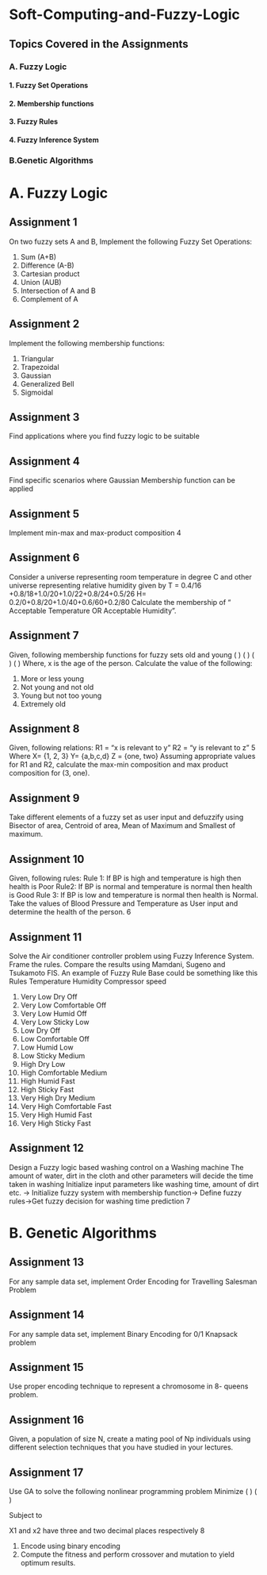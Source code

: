 # Soft-Computing-and-Fuzzy-Logic
## Topics Covered in the Assignments
### A. Fuzzy Logic
 #### 1. Fuzzy Set Operations
 #### 2. Membership functions
 #### 3. Fuzzy Rules
 #### 4. Fuzzy Inference System
### B.Genetic Algorithms
# A. Fuzzy Logic
## Assignment 1
On two fuzzy sets A and B, Implement the following Fuzzy Set
Operations:
1. Sum (A+B)
2. Difference (A-B)
3. Cartesian product
4. Union (AUB)
5. Intersection of A and B
6. Complement of A
## Assignment 2
Implement the following membership functions:
1. Triangular
2. Trapezoidal
3. Gaussian
4. Generalized Bell
5. Sigmoidal
## Assignment 3
Find applications where you find fuzzy logic to be suitable
## Assignment 4
Find specific scenarios where Gaussian Membership function can be applied
## Assignment 5
Implement min-max and max-product composition
4
## Assignment 6
Consider a universe representing room temperature in degree C and other
universe representing relative humidity given by
T = 0.4/16 +0.8/18+1.0/20+1.0/22+0.8/24+0.5/26
H= 0.2/0+0.8/20+1.0/40+0.6/60+0.2/80
Calculate the membership of “ Acceptable Temperature OR Acceptable
Humidity”.
## Assignment 7
Given, following membership functions for fuzzy sets old and young
  ( ) ( )
 ( ) ( )
Where, x is the age of the person. Calculate the value of the following:
1. More or less young
2. Not young and not old
3. Young but not too young
4. Extremely old
## Assignment 8
Given, following relations:
R1 = “x is relevant to y”
R2 = “y is relevant to z”
5
Where
X= {1, 2, 3}
Y= {a,b,c,d}
Z = {one, two}
Assuming appropriate values for R1 and R2, calculate the max-min
composition and max product composition for (3, one).
## Assignment 9
Take different elements of a fuzzy set as user input and defuzzify using
Bisector of area, Centroid of area, Mean of Maximum and Smallest of
maximum.
## Assignment 10
Given, following rules:
Rule 1: If BP is high and temperature is high then health is Poor
Rule2: If BP is normal and temperature is normal then health is Good
Rule 3: If BP is low and temperature is normal then health is Normal.
Take the values of Blood Pressure and Temperature as User input and
determine the health of the person.
6
## Assignment 11
Solve the Air conditioner controller problem using Fuzzy Inference System.
Frame the rules. Compare the results using Mamdani, Sugeno and Tsukamoto
FIS.
An example of Fuzzy Rule Base could be something like this
Rules Temperature Humidity Compressor
speed
1. Very Low Dry Off
2. Very Low Comfortable Off
3. Very Low Humid Off
4. Very Low Sticky Low
5. Low Dry Off
6. Low Comfortable Off
7. Low Humid Low
8. Low Sticky Medium
9. High Dry Low
10. High Comfortable Medium
11. High Humid Fast
12. High Sticky Fast
13. Very High Dry Medium
14. Very High Comfortable Fast
15. Very High Humid Fast
16. Very High Sticky Fast
## Assignment 12
Design a Fuzzy logic based washing control on a Washing
machine
The amount of water, dirt in the cloth and other parameters will
decide the time taken in washing
Initialize input parameters like washing time, amount of dirt
etc. -> Initialize fuzzy system with membership function->
Define fuzzy rules->Get fuzzy decision for washing time
prediction
7
# B. Genetic Algorithms

## Assignment 13
For any sample data set, implement Order Encoding for Travelling
Salesman Problem
## Assignment 14
For any sample data set, implement Binary Encoding for 0/1
Knapsack problem
## Assignment 15
Use proper encoding technique to represent a chromosome in 8-
queens problem.
## Assignment 16
Given, a population of size N, create a mating pool of Np individuals
using different selection techniques that you have studied in your
lectures.
## Assignment 17
Use GA to solve the following nonlinear programming problem
Minimize ( )
 ( )

Subject to



X1 and x2 have three and two decimal places respectively
8
1. Encode using binary encoding
2. Compute the fitness and perform crossover and mutation to yield
optimum results.
